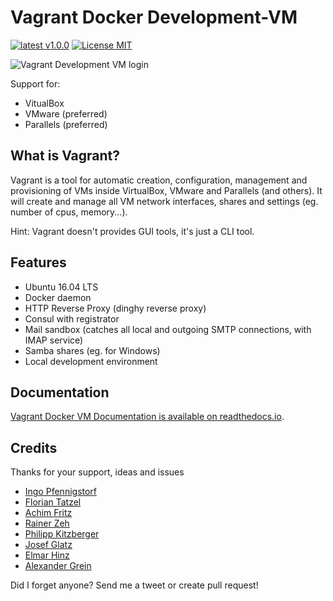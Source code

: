 # Vagrant Docker Development-VM

[![latest v1.0.0](https://img.shields.io/badge/latest-v1.0.0-green.svg?style=flat)](https://github.com/mblaschke/vagrant-development/releases/tag/1.0.0)
[![License MIT](https://img.shields.io/badge/license-MIT-blue.svg?style=flat)](/LICENSE)

![Vagrant Development VM login](/documentation/VagrantVM.png)

Support for:

- VitualBox
- VMware (preferred)
- Parallels (preferred)

## What is Vagrant?

Vagrant is a tool for automatic creation, configuration, management and provisioning of VMs inside VirtualBox, VMware and Parallels (and others).
It will create and manage all VM network interfaces, shares and settings  (eg. number of cpus, memory...).

Hint: Vagrant doesn't provides GUI tools, it's just a CLI tool.

## Features

- Ubuntu 16.04 LTS
- Docker daemon
- HTTP Reverse Proxy (dinghy reverse proxy)
- Consul with registrator
- Mail sandbox (catches all local and outgoing SMTP connections, with IMAP service)
- Samba shares (eg. for Windows)
- Local development environment

## Documentation

[Vagrant Docker VM Documentation is available on readthedocs.io](http://webdevops-documentation.readthedocs.io/projects/vagrant-docker-vm/en/latest/).

## Credits

Thanks for your support, ideas and issues
- [Ingo Pfennigstorf](https://github.com/ipf)
- [Florian Tatzel](https://github.com/PanadeEdu)
- [Achim Fritz](https://twitter.com/achimfritz73)
- [Rainer Zeh](https://twitter.com/rzeh)
- [Philipp Kitzberger](https://github.com/Kitzberger)
- [Josef Glatz](https://github.com/jousch)
- [Elmar Hinz](https://github.com/elmar-hinz)
- [Alexander Grein](https://github.com/rabe69)

Did I forget anyone? Send me a tweet or create pull request!
